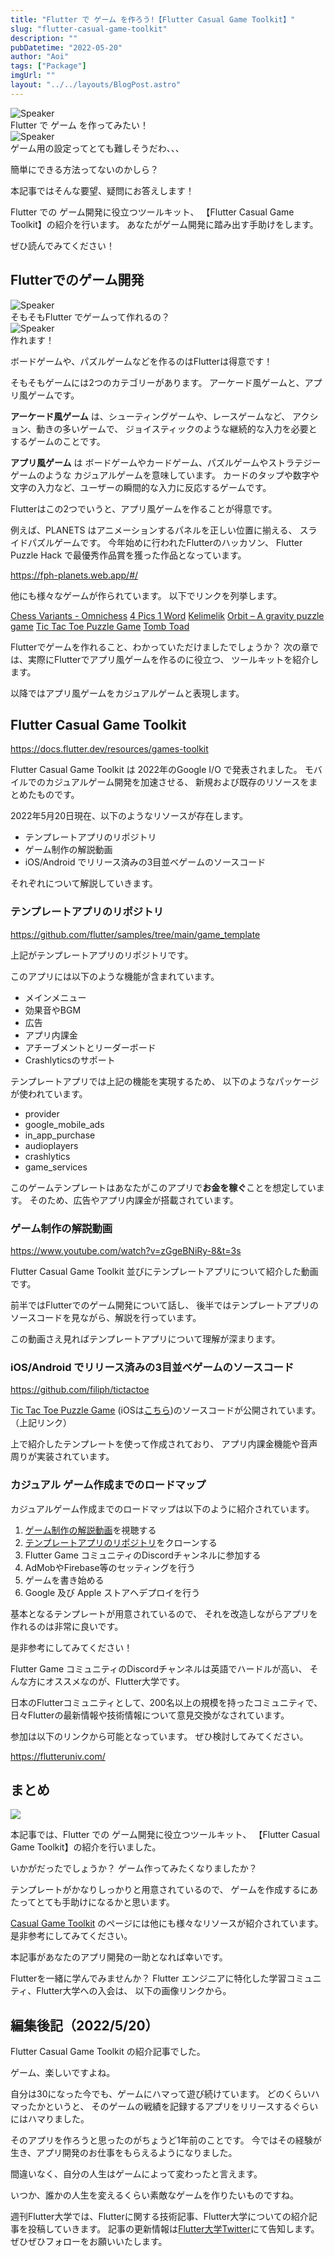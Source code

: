 ```yaml
---
title: "Flutter で ゲーム を作ろう!【Flutter Casual Game Toolkit】"
slug: "flutter-casual-game-toolkit"
description: ""
pubDatetime: "2022-05-20"
author: "Aoi"
tags: ["Package"]
imgUrl: ""
layout: "../../layouts/BlogPost.astro"
---
```


<div class="speech-bubble-container">
  <div class="speech-bubble-avatar">
    <img src="/images/wp-content/themes/cocoon-master/images/man.png" alt="Speaker" />
  </div>
  <div class="speech-bubble">
    <div class="speech-bubble-content">
      Flutter で ゲーム を作ってみたい！
    </div>
    <div class="speech-bubble-arrow arrow-left"></div>
  </div>
</div>

<div class="speech-bubble-container">
  <div class="speech-bubble-avatar">
    <img src="/images/wp-content/themes/cocoon-master/images/obasan.png" alt="Speaker" />
  </div>
  <div class="speech-bubble">
    <div class="speech-bubble-content">
      ゲーム用の設定ってとても難しそうだわ、、、
    </div>
    <div class="speech-bubble-arrow arrow-left"></div>
  </div>
</div>

簡単にできる方法ってないのかしら？

本記事ではそんな要望、疑問にお答えします！

Flutter での ゲーム開発に役立つツールキット、
【Flutter Casual Game Toolkit】の紹介を行います。
あなたがゲーム開発に踏み出す手助けをします。

ぜひ読んでみてください！

## Flutterでのゲーム開発

<div class="speech-bubble-container">
  <div class="speech-bubble-avatar">
    <img src="/images/wp-content/themes/cocoon-master/images/ojisan.png" alt="Speaker" />
  </div>
  <div class="speech-bubble">
    <div class="speech-bubble-content">
      そもそもFlutter でゲームって作れるの？
    </div>
    <div class="speech-bubble-arrow arrow-left"></div>
  </div>
</div>

<div class="speech-bubble-container">
  <div class="speech-bubble-avatar">
    <img src="/images/wp-content/themes/cocoon-master/images/doctor.png" alt="Speaker" />
  </div>
  <div class="speech-bubble">
    <div class="speech-bubble-content">
      作れます！
    </div>
    <div class="speech-bubble-arrow arrow-left"></div>
  </div>
</div>

ボードゲームや、パズルゲームなどを作るのはFlutterは得意です！

そもそもゲームには2つのカテゴリーがあります。
アーケード風ゲームと、アプリ風ゲームです。

**アーケード風ゲーム** は、シューティングゲームや、レースゲームなど、
アクション、動きの多いゲームで、
ジョイスティックのような継続的な入力を必要とするゲームのことです。

**アプリ風ゲーム** は ボードゲームやカードゲーム、パズルゲームやストラテジーゲームのような
カジュアルゲームを意味しています。
カードのタップや数字や文字の入力など、ユーザーの瞬間的な入力に反応するゲームです。

Flutterはこの2つでいうと、アプリ風ゲームを作ることが得意です。

例えば、PLANETS はアニメーションするパネルを正しい位置に揃える、
スライドパズルゲームです。
今年始めに行われたFlutterのハッカソン、
Flutter Puzzle Hack で最優秀作品賞を獲った作品となっています。

https://fph-planets.web.app/#/

他にも様々なゲームが作られています。
以下でリンクを列挙します。

[Chess Variants - Omnichess](https://play.google.com/store/apps/details?id=club.omnichess)
[4 Pics 1 Word](https://play.google.com/store/apps/details?id=de.lotum.whatsinthefoto.us)
[Kelimelik](https://play.google.com/store/apps/details?id=com.he2apps.kelimelik&hl=en)
[Orbit – A gravity puzzle game](https://play.google.com/store/apps/details?id=au.net.interconnected.orbit)
[Tic Tac Toe Puzzle Game](https://play.google.com/store/apps/details?id=dev.flutter.tictactoe)
[Tomb Toad](https://play.google.com/store/apps/details?id=com.crescentmoongames.tombtoad)

Flutterでゲームを作れること、わかっていただけましたでしょうか？
次の章では、実際にFlutterでアプリ風ゲームを作るのに役立つ、
ツールキットを紹介します。

以降ではアプリ風ゲームをカジュアルゲームと表現します。

## Flutter Casual Game Toolkit

https://docs.flutter.dev/resources/games-toolkit

Flutter Casual Game Toolkit は 2022年のGoogle I/O で発表されました。
モバイルでのカジュアルゲーム開発を加速させる、
新規および既存のリソースをまとめたものです。

2022年5月20日現在、以下のようなリソースが存在します。

- テンプレートアプリのリポジトリ
- ゲーム制作の解説動画
- iOS/Android でリリース済みの3目並べゲームのソースコード

それぞれについて解説していきます。

### テンプレートアプリのリポジトリ

https://github.com/flutter/samples/tree/main/game_template

上記がテンプレートアプリのリポジトリです。

このアプリには以下のような機能が含まれています。

- メインメニュー
- 効果音やBGM
- 広告
- アプリ内課金
- アチーブメントとリーダーボード
- Crashlyticsのサポート

テンプレートアプリでは上記の機能を実現するため、
以下のようなパッケージが使われています。

- provider
- google_mobile_ads
- in_app_purchase
- audioplayers
- crashlytics
- game_services

このゲームテンプレートはあなたがこのアプリで**お金を稼ぐ**ことを想定しています。
そのため、広告やアプリ内課金が搭載されています。

### ゲーム制作の解説動画

https://www.youtube.com/watch?v=zGgeBNiRy-8&t=3s

Flutter Casual Game Toolkit 並びにテンプレートアプリについて紹介した動画です。

前半ではFlutterでのゲーム開発について話し、
後半ではテンプレートアプリのソースコードを見ながら、解説を行っています。

この動画さえ見ればテンプレートアプリについて理解が深まります。

### iOS/Android でリリース済みの3目並べゲームのソースコード

https://github.com/filiph/tictactoe

[Tic Tac Toe Puzzle Game](https://play.google.com/store/apps/details?id=dev.flutter.tictactoe) (iOSは[こちら](https://apps.apple.com/us/app/tic-tac-toe-puzzle-game/id1611729977))のソースコードが公開されています。
（上記リンク）

上で紹介したテンプレートを使って作成されており、
アプリ内課金機能や音声周りが実装されています。

### カジュアル ゲーム作成までのロードマップ

カジュアルゲーム作成までのロードマップは以下のように紹介されています。

1. [ゲーム制作の解説動画](https://youtu.be/zGgeBNiRy-8)を視聴する
2. [テンプレートアプリのリポジトリ](https://github.com/flutter/samples/tree/main/game_template)をクローンする
3. Flutter Game コミュニティのDiscordチャンネルに参加する
4. AdMobやFirebase等のセッティングを行う
5. ゲームを書き始める
6. Google 及び Apple ストアへデプロイを行う

基本となるテンプレートが用意されているので、
それを改造しながらアプリを作れるのは非常に良いです。

是非参考にしてみてください！

Flutter Game コミュニティのDiscordチャンネルは英語でハードルが高い、
そんな方にオススメなのが、Flutter大学です。

日本のFlutterコミュニティとして、200名以上の規模を持ったコミュニティで、
日々Flutterの最新情報や技術情報について意見交換がなされています。

参加は以下のリンクから可能となっています。
ぜひ検討してみてください。

https://flutteruniv.com/

## まとめ

![](/images/wp-content/uploads/2022/03/猫パソコン.jpeg)

本記事では、Flutter での ゲーム開発に役立つツールキット、
【Flutter Casual Game Toolkit】の紹介を行いました。

いかがだったでしょうか？
ゲーム作ってみたくなりましたか？

テンプレートがかなりしっかりと用意されているので、
ゲームを作成するにあたってとても手助けになるかと思います。

[Casual Game Toolkit](https://docs.flutter.dev/resources/games-toolkit) のページには他にも様々なリソースが紹介されています。
是非参考にしてみてください。

本記事があなたのアプリ開発の一助となれば幸いです。

Flutterを一緒に学んでみませんか？
Flutter エンジニアに特化した学習コミュニティ、Flutter大学への入会は、
以下の画像リンクから。

## 編集後記（2022/5/20）

Flutter Casual Game Toolkit の紹介記事でした。

ゲーム、楽しいですよね。

自分は30になった今でも、ゲームにハマって遊び続けています。
どのくらいハマったかというと、
そのゲームの戦績を記録するアプリをリリースするぐらいにはハマりました。

そのアプリを作ろうと思ったのがちょうど1年前のことです。
今ではその経験が生き、アプリ開発のお仕事をもらえるようになりました。

間違いなく、自分の人生はゲームによって変わったと言えます。

いつか、誰かの人生を変えるくらい素敵なゲームを作りたいものですね。

週刊Flutter大学では、Flutterに関する技術記事、Flutter大学についての紹介記事を投稿していきます。
記事の更新情報は[Flutter大学Twitter](https://twitter.com/FlutterUniv)にて告知します。
ぜひぜひフォローをお願いいたします。
